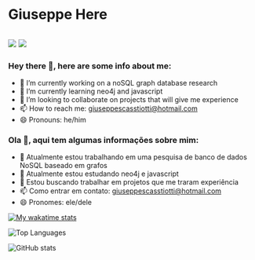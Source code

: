 # Giuseppe Here 

<a href = "mailto: giuseppescassiotti@hotmail"><img src="https://img.shields.io/badge/-Gmail-%23EA4335?style=for-the-badge&logo=gmail&logoColor=white"></a>
<a href="https://www.linkedin.com/in/giuseppebs/" target="_blank"><img src="https://img.shields.io/badge/-LinkedIn-%230077B5?style=for-the-badge&logo=linkedin&logoColor=white"></a>
---
### Hey there 👋, here are some info about me:
- 🔭 I’m currently working on a noSQL graph database research
- 🌱 I’m currently learning neo4j and javascript
- 👯 I’m looking to collaborate on projects that will give me experience
- 📫 How to reach me: giuseppescasstiotti@hotmail.com
- 😄 Pronouns: he/him

### Ola 👋, aqui tem algumas informações sobre mim:
- 🔭 Atualmente estou trabalhando em uma pesquisa de banco de dados NoSQL baseado em grafos
- 🌱 Atualmente estou estudando neo4j e javascript
- 👯 Estou buscando trabalhar em projetos que me traram experiência
- 📫 Como entrar em contato: giuseppescasstiotti@hotmail.com
- 😄 Pronomes: ele/dele

[![My wakatime stats](https://github-readme-stats.vercel.app/api/wakatime?username=minipepsi&theme=tokyonight)](https://github.com/anuraghazra/github-readme-stats)

![Top Languages](https://github-readme-stats.vercel.app/api/top-langs/?username=minipepsi-trueversion&theme=tokyonight&count_private=true)

![GitHub stats](https://github-readme-stats.vercel.app/api?username=minipepsi-trueversion&show_icons=true&theme=tokyonight&count_private=true&include_all_commits=true)
